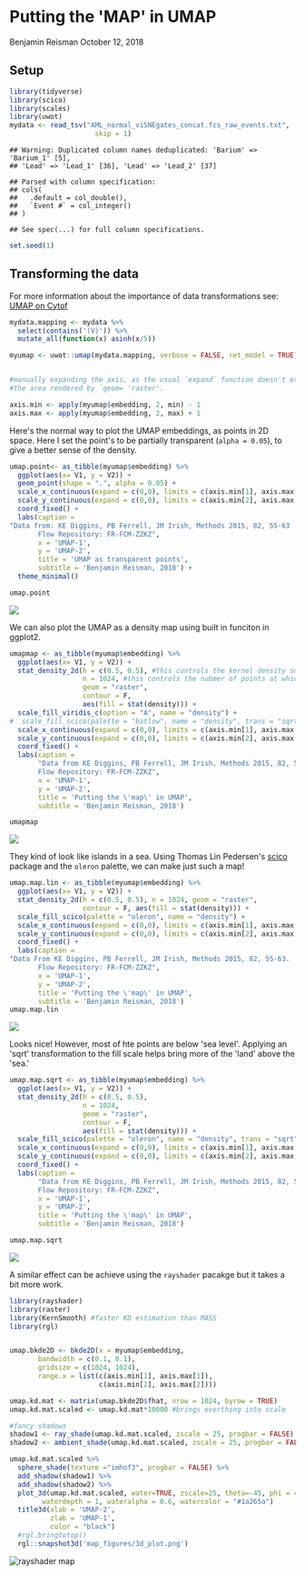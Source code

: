 Putting the 'MAP' in UMAP
================
Benjamin Reisman
October 12, 2018

Setup
-----

``` r
library(tidyverse)
library(scico)
library(scales)
library(uwot)
mydata <- read_tsv("AML_normal_viSNEgates_concat.fcs_raw_events.txt", 
                     skip = 1)
```

    ## Warning: Duplicated column names deduplicated: 'Barium' => 'Barium_1' [5],
    ## 'Lead' => 'Lead_1' [36], 'Lead' => 'Lead_2' [37]

    ## Parsed with column specification:
    ## cols(
    ##   .default = col_double(),
    ##   `Event #` = col_integer()
    ## )

    ## See spec(...) for full column specifications.

``` r
set.seed(1)
```

Transforming the data
---------------------

For more information about the importance of data transformations see: [UMAP on Cytof](https://github.com/bjreisman/umap_cytof/blob/master/20181005_umap.md)

``` r
mydata.mapping <- mydata %>%
  select(contains('(V)')) %>%
  mutate_all(function(x) asinh(x/5))
```

``` r
myumap <- uwot::umap(mydata.mapping, verbose = FALSE, ret_model = TRUE)


#manually expanding the axis, as the usual `expand` function doesn't expand
#the area rendered by `geom= 'raster'.

axis.min <- apply(myumap$embedding, 2, min) - 1
axis.max <- apply(myumap$embedding, 2, max) + 1
```

Here's the normal way to plot the UMAP embeddings, as points in 2D space. Here I set the point's to be partially transparent (`alpha = 0.05`), to give a better sense of the density.

``` r
umap.point<- as_tibble(myumap$embedding) %>% 
  ggplot(aes(x= V1, y = V2)) + 
  geom_point(shape = ".", alpha = 0.05) + 
  scale_x_continuous(expand = c(0,0), limits = c(axis.min[1], axis.max[1])) + 
  scale_y_continuous(expand = c(0,0), limits = c(axis.min[2], axis.max[2])) + 
  coord_fixed() +
  labs(caption =
"Data from: KE Diggins, PB Ferrell, JM Irish, Methods 2015, 82, 55-63
       Flow Repository: FR-FCM-ZZKZ", 
       x = 'UMAP-1', 
       y = 'UMAP-2', 
       title = 'UMAP as transparent points',
       subtitle = 'Benjamin Reisman, 2018') + 
  theme_minimal()

umap.point
```

![](map_figures/ggplot%20points-1.png)

We can also plot the UMAP as a density map using built in funciton in ggplot2.

``` r
umapmap <- as_tibble(myumap$embedding) %>% 
  ggplot(aes(x= V1, y = V2)) + 
  stat_density_2d(h = c(0.5, 0.5), #this controls the kernel density smoothing, lower will bring out finer details
                  n = 1024, #this controls the nubmer of points at which the kd is calculated, higher is 'higher res' but slower
                  geom = "raster", 
                  contour = F,
                  aes(fill = stat(density))) + 
  scale_fill_viridis_c(option = "A", name = "density") + 
#  scale_fill_scico(palette = "batlow", name = "density", trans = "sqrt") + 
  scale_x_continuous(expand = c(0,0), limits = c(axis.min[1], axis.max[1])) + 
  scale_y_continuous(expand = c(0,0), limits = c(axis.min[2], axis.max[2])) + 
  coord_fixed() +
  labs(caption =
       "Data from KE Diggins, PB Ferrell, JM Irish, Methods 2015, 82, 55-63.
       Flow Repository: FR-FCM-ZZKZ", 
       x = 'UMAP-1', 
       y = 'UMAP-2', 
       title = 'Putting the \'map\' in UMAP', 
       subtitle = 'Benjamin Reisman, 2018')

umapmap
```

![](map_figures/ggplot%20map%201-1.png)

They kind of look like islands in a sea. Using Thomas Lin Pedersen's [scico](https://github.com/thomasp85/scico) package and the `oleron` palette, we can make just such a map!

``` r
umap.map.lin <- as_tibble(myumap$embedding) %>% 
  ggplot(aes(x= V1, y = V2)) + 
  stat_density_2d(h = c(0.5, 0.5), n = 1024, geom = "raster", 
                  contour = F, aes(fill = stat(density))) + 
  scale_fill_scico(palette = "oleron", name = "density") + 
  scale_x_continuous(expand = c(0,0), limits = c(axis.min[1], axis.max[1])) + 
  scale_y_continuous(expand = c(0,0), limits = c(axis.min[2], axis.max[2])) + 
  coord_fixed() +
  labs(caption =
"Data From KE Diggins, PB Ferrell, JM Irish, Methods 2015, 82, 55-63.
       Flow Repository: FR-FCM-ZZKZ", 
       x = 'UMAP-1', 
       y = 'UMAP-2', 
       title = 'Putting the \'map\' in UMAP', 
       subtitle = 'Benjamin Reisman, 2018')
umap.map.lin
```

![](map_figures/ggplot%20map%202-1.png)

Looks nice! However, most of hte points are below 'sea level'. Applying an 'sqrt' transformation to the fill scale helps bring more of the 'land' above the 'sea.'

``` r
umap.map.sqrt <- as_tibble(myumap$embedding) %>% 
  ggplot(aes(x= V1, y = V2)) + 
  stat_density_2d(h = c(0.5, 0.5),
                  n = 1024, 
                  geom = "raster", 
                  contour = F,
                  aes(fill = stat(density))) + 
  scale_fill_scico(palette = "oleron", name = "density", trans = "sqrt") + 
  scale_x_continuous(expand = c(0,0), limits = c(axis.min[1], axis.max[1])) + 
  scale_y_continuous(expand = c(0,0), limits = c(axis.min[2], axis.max[2])) + 
  coord_fixed() +
  labs(caption =
       "Data from KE Diggins, PB Ferrell, JM Irish, Methods 2015, 82, 55-63.
       Flow Repository: FR-FCM-ZZKZ", 
       x = 'UMAP-1', 
       y = 'UMAP-2', 
       title = 'Putting the \'map\' in UMAP', 
       subtitle = 'Benjamin Reisman, 2018')

umap.map.sqrt
```

![](map_figures/ggplot%20map%203-1.png)

A similar effect can be achieve using the `rayshader` pacakge but it takes a bit more work.

``` r
library(rayshader)
library(raster)
library(KernSmooth) #faster KD estimation than MASS
library(rgl)


umap.bkde2D <- bkde2D(x = myumap$embedding, 
       bandwidth = c(0.1, 0.1), 
       gridsize = c(1024, 1024), 
       range.x = list(c(axis.min[1], axis.max[1]),
                      c(axis.min[2], axis.max[2])))

umap.kd.mat <- matrix(umap.bkde2D$fhat, nrow = 1024, byrow = TRUE)
umap.kd.mat.scaled <- umap.kd.mat*10000 #brings everthing into scale

#fancy shadows
shadow1 <- ray_shade(umap.kd.mat.scaled, zscale = 25, progbar = FALSE)
shadow2 <- ambient_shade(umap.kd.mat.scaled, zscale = 25, progbar = FALSE)

umap.kd.mat.scaled %>%
  sphere_shade(texture ="imhof3", progbar = FALSE) %>%
  add_shadow(shadow1) %>%
  add_shadow(shadow2) %>%
  plot_3d(umap.kd.mat.scaled, water=TRUE, zscale=25, theta=-45, phi = 45,
        waterdepth = 1, wateralpha = 0.6, watercolor = "#1a265a")
  title3d(xlab = 'UMAP-2',
          zlab = 'UMAP-1',
          color = "black")
  #rgl.bringtotop()
  rgl::snapshot3d('map_figures/3d_plot.png')
```

![rayshader map](map_figures/3d_plot.png)
